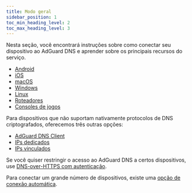 ```yaml
---
title: Modo geral
sidebar_position: 1
toc_min_heading_level: 2
toc_max_heading_level: 3
---
```


Nesta seção, você encontrará instruções sobre como conectar seu dispositivo ao AdGuard DNS e aprender sobre os principais recursos do serviço.

- [Android](/private-dns/connect-devices/mobile-and-desktop/android.md)
- [iOS](/private-dns/connect-devices/mobile-and-desktop/ios.md)
- [macOS](/private-dns/connect-devices/mobile-and-desktop/macos.md)
- [Windows](/private-dns/connect-devices/mobile-and-desktop/windows.md)
- [Linux](/private-dns/connect-devices/mobile-and-desktop/linux.md)
- [Roteadores](/private-dns/connect-devices/routers/routers.md)
- [Consoles de jogos](/private-dns/connect-devices/game-consoles/game-consoles.md)

Para dispositivos que não suportam nativamente protocolos de DNS criptografados, oferecemos três outras opções:

- [AdGuard DNS Client](/dns-client/overview.md)
- [IPs dedicados](/private-dns/connect-devices/other-options/dedicated-ip.md)
- [IPs vinculados](/private-dns/connect-devices/other-options/linked-ip.md)

Se você quiser restringir o acesso ao AdGuard DNS a certos dispositivos, use [DNS-over-HTTPS com autenticação](/private-dns/connect-devices/other-options/doh-authentication.md).

Para conectar um grande número de dispositivos, existe uma [opção de conexão automática](/private-dns/connect-devices/other-options/automatic-connection.md).
